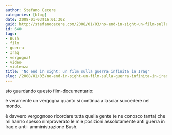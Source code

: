 ```yaml
---
author: Stefano Cecere
categories: [blog]
date: 2008-01-03T16:01:30Z
guid: http://stefanocecere.com/2008/01/03/no-end-in-sight-un-film-sulla-guerra-infinita-in-iraq/
id: 640
tags:
- Bush
- film
- guerra
- Iraq
- vergogna!
- video
- violenza
title: 'No end in sight: un film sulla guerra infinita in Iraq'
slug: /2008/01/03/no-end-in-sight-un-film-sulla-guerra-infinita-in-iraq/
---
```


sto guardando questo film-documentario:

è veramente un vergogna quanto si continua a lasciar succedere nel mondo.
  
è davvero vergognoso ricordare tutta quella gente (e ne conosco tanta) che mi hanno spesso rimproverato le mie posizioni assolutamente anti guerra in Iraq e anti- amministrazione Bush.